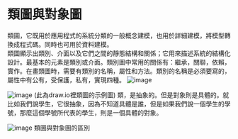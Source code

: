 # 類圖與對象圖

類圖，它既用於應用程式的系統分類的一般概念建模，也用於詳細建模，將模型轉換成程式碼。同時也可用於資料建模。          
類圖顯示出類別、介面以及它們之間的靜態結構和關係；它用來描述系統的結構化設計。最基本的元素是類別或介面。類別圖中常用的關係有：繼承，關聯，依賴，實作。在畫類圖時，需要有類別的名稱，屬性和方法。類別的名稱是必須要寫的，屬性中有公有，受保護，私有，實現四種。
![image](https://github.com/zzxxoo0717/software-engineering/assets/71486133/9fe0bc58-0a44-4ec4-b525-7934ec26bb31)


![image](https://github.com/zzxxoo0717/software-engineering/assets/71486133/6c1adca6-67f7-42b5-8764-5dff4814eb14)
(此為draw.io裡類圖的示例圖)
類，是抽象的。但是對象則是具體的。就比如我們說學生，它很抽象，因為不知道具體是誰，但是如果我們說一個學生的學號，那麼這個學號所代表的學生，則是一個具體的對象。

![image](https://github.com/zzxxoo0717/software-engineering/assets/71486133/8edba6d5-ada8-46ce-917f-4668ca9c1fba)
類圖與對象圖的區別
